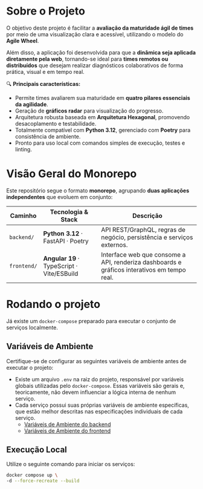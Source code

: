 # Sobre o Projeto

O objetivo deste projeto é facilitar a **avaliação da maturidade ágil de times** por meio de uma visualização clara e acessível, utilizando o modelo do **Agile Wheel**.

Além disso, a aplicação foi desenvolvida para que a **dinâmica seja aplicada diretamente pela web**, tornando-se ideal para **times remotos ou distribuídos** que desejam realizar diagnósticos colaborativos de forma prática, visual e em tempo real.

🔍 **Principais características:**

- Permite times avaliarem sua maturidade em **quatro pilares essenciais da agilidade**.
- Geração de **gráficos radar** para visualização do progresso.
- Arquitetura robusta baseada em **Arquitetura Hexagonal**, promovendo desacoplamento e testabilidade.
- Totalmente compatível com **Python 3.12**, gerenciado com **Poetry** para consistência de ambiente.
- Pronto para uso local com comandos simples de execução, testes e linting.

# Visão Geral do Monorepo

Este repositório segue o formato **monorepo**, agrupando **duas aplicações independentes** que evoluem em conjunto:

| Caminho           | Tecnologia & Stack                          | Descrição                                                                                   |
|-------------------|---------------------------------------------|---------------------------------------------------------------------------------------------|
| `backend/`        | **Python 3.12** · FastAPI · Poetry          | API REST/GraphQL, regras de negócio, persistência e serviços externos.                      |
| `frontend/`       | **Angular 19** · TypeScript · Vite/ESBuild  | Interface web que consome a API, renderiza dashboards e gráficos interativos em tempo real. |

# Rodando o projeto

Já existe um `docker-compose` preparado para executar o conjunto de serviços localmente.

## Variáveis de Ambiente

Certifique-se de configurar as seguintes variáveis de ambiente antes de executar o projeto:

- Existe um arquivo `.env` na raiz do projeto, responsável por variáveis globais utilizadas pelo `docker-compose`. Essas variáveis são gerais e, teoricamente, não devem influenciar a lógica interna de nenhum serviço.
- Cada serviço possui suas próprias variáveis de ambiente específicas, que estão melhor descritas nas especificações individuais de cada serviço.
    - [Variáveis de Ambiente do backend](./backend/index.md)
    - [Variáveis de Ambiente do frontend](./frontend/index.md)

## Execução Local

Utilize o seguinte comando para iniciar os serviços:

```sh
docker compose up \
-d --force-recreate --build
```